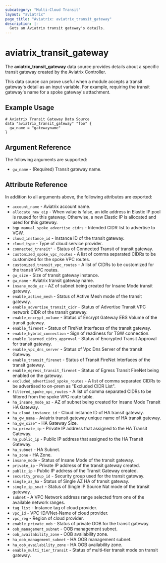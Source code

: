 ```yaml
---
subcategory: "Multi-Cloud Transit"
layout: "aviatrix"
page_title: "Aviatrix: aviatrix_transit_gateway"
description: |-
  Gets an Aviatrix transit gateway's details.
---
```


# aviatrix_transit_gateway

The **aviatrix_transit_gateway** data source provides details about a specific transit gateway created by the Aviatrix Controller.

This data source can prove useful when a module accepts a transit gateway's detail as an input variable. For example, requiring the transit gateway's name for a spoke gateway's attachment.

## Example Usage

```hcl
# Aviatrix Transit Gateway Data Source
data "aviatrix_transit_gateway" "foo" {
  gw_name = "gatewayname"
}
```

## Argument Reference

The following arguments are supported:

* `gw_name` - (Required) Transit gateway name.

## Attribute Reference

In addition to all arguments above, the following attributes are exported:

* `account_name` - Aviatrix account name.
* `allocate_new_eip` - When value is false, an idle address in Elastic IP pool is reused for this gateway. Otherwise, a new Elastic IP is allocated and used for this gateway.
* `bgp_manual_spoke_advertise_cidrs` - Intended CIDR list to advertise to VGW.
* `cloud_instance_id` - Instance ID of the transit gateway.
* `cloud_type` - Type of cloud service provider.
* `connected_transit"` -  Status of Connected Transit of transit gateway.
* `customized_spoke_vpc_routes` - A list of comma separated CIDRs to be customized for the spoke VPC routes.
* `customized_transit_vpc_routes` - A list of CIDRs to be customized for the transit VPC routes.
* `gw_size` - Size of transit gateway instance.
* `gw_name` - Aviatrix transit gateway name.
* `insane_mode_az` - AZ of subnet being created for Insane Mode transit gateway.
* `enable_active_mesh` - Status of Active Mesh mode of the transit gateway.
* `enable_advertise_transit_cidr` - Status of Advertise Transit VPC network CIDR of the transit gateway.
* `enable_encrypt_volume` - Status of Encrypt Gateway EBS Volume of the transit gateway.
* `enable_firenet` - Status of FireNet Interfaces of the transit gateway.
* `enable_hybrid_connection` - Sign of readiness for TGW connection.
* `enable_learned_cidrs_approval` - Status of Encrypted Transit Approval for transit gateway.
* `enable_vpc_dns_server` - Status of Vpc Dns Server of the transit Gateway.
* `enable_transit_firenet` - Status of Transit FireNet Interfaces of the transit gateway.
* `enable_egress_transit_firenet` - Status of Egress Transit FireNet being enabled on the gateway.
* `excluded_advertised_spoke_routes` - A list of comma separated CIDRs to be advertised to on-prem as "Excluded CIDR List".
* `filtered_spoke_vpc_routes` - A list of comma separated CIDRs to be filtered from the spoke VPC route table.
* `ha_insane_mode_az` - AZ of subnet being created for Insane Mode Transit HA Gateway.
* `ha_cloud_instance_id` - Cloud instance ID of HA transit gateway.
* `ha_gw_name` - Aviatrix transit gateway unique name of HA transit gateway.
* `ha_gw_size"` - HA Gateway Size.
* `ha_private_ip` - Private IP address that assigned to the HA Transit Gateway.
* `ha_public_ip` - Public IP address that assigned to the HA Transit Gateway.
* `ha_subnet` - HA Subnet.
* `ha_zone` - HA Zone.
* `insane_mode` - Status of Insane Mode of the transit gateway.
* `private_ip` - Private IP address of the transit gateway created.
* `public_ip` - Public IP address of the Transit Gateway created.
* `security_group_id` - Security group used for the transit gateway.
* `single_az_ha` - Status of Single AZ HA of transit gateway.
* `single_ip_snat` - Status of Single IP Source Nat mode of the transit gateway.
* `subnet` - A VPC Network address range selected from one of the available network ranges.
* `tag_list` - Instance tag of cloud provider.
* `vpc_id` - VPC-ID/VNet-Name of cloud provider.
* `vpc_reg` - Region of cloud provider.
* `enable_private_oob` - Status of private OOB for the transit gateway.
* `oob_management_subnet` - OOB management subnet.
* `oob_availability_zone` - OOB availability zone.
* `ha_oob_management_subnet` - HA OOB management subnet.
* `ha_oob_availability_zone` - HA OOB availability zone.
* `enable_multi_tier_transit` - Status of multi-tier transit mode on transit gateway.
